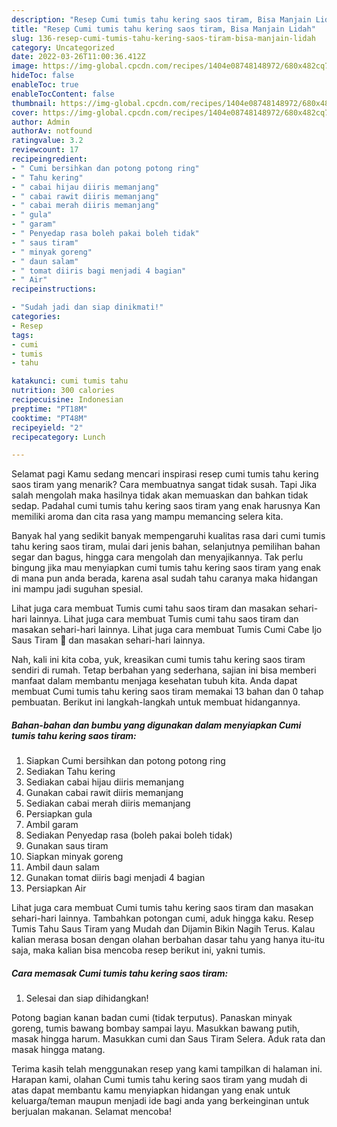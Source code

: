 ```yaml
---
description: "Resep Cumi tumis tahu kering saos tiram, Bisa Manjain Lidah"
title: "Resep Cumi tumis tahu kering saos tiram, Bisa Manjain Lidah"
slug: 136-resep-cumi-tumis-tahu-kering-saos-tiram-bisa-manjain-lidah
category: Uncategorized
date: 2022-03-26T11:00:36.412Z
image: https://img-global.cpcdn.com/recipes/1404e08748148972/680x482cq70/cumi-tumis-tahu-kering-saos-tiram-foto-resep-utama.jpg
hideToc: false
enableToc: true
enableTocContent: false
thumbnail: https://img-global.cpcdn.com/recipes/1404e08748148972/680x482cq70/cumi-tumis-tahu-kering-saos-tiram-foto-resep-utama.jpg
cover: https://img-global.cpcdn.com/recipes/1404e08748148972/680x482cq70/cumi-tumis-tahu-kering-saos-tiram-foto-resep-utama.jpg
author: Admin
authorAv: notfound
ratingvalue: 3.2
reviewcount: 17
recipeingredient:
- " Cumi bersihkan dan potong potong ring"
- " Tahu kering"
- " cabai hijau diiris memanjang"
- " cabai rawit diiris memanjang"
- " cabai merah diiris memanjang"
- " gula"
- " garam"
- " Penyedap rasa boleh pakai boleh tidak"
- " saus tiram"
- " minyak goreng"
- " daun salam"
- " tomat diiris bagi menjadi 4 bagian"
- " Air"
recipeinstructions:

- "Sudah jadi dan siap dinikmati!"
categories:
- Resep
tags:
- cumi
- tumis
- tahu

katakunci: cumi tumis tahu 
nutrition: 300 calories
recipecuisine: Indonesian
preptime: "PT18M"
cooktime: "PT48M"
recipeyield: "2"
recipecategory: Lunch

---
```



Selamat pagi Kamu sedang mencari inspirasi resep cumi tumis tahu kering saos tiram yang menarik? Cara membuatnya sangat tidak susah. Tapi Jika salah mengolah maka hasilnya tidak akan memuaskan dan bahkan tidak sedap. Padahal cumi tumis tahu kering saos tiram yang enak harusnya Kan memiliki aroma dan cita rasa yang mampu memancing selera kita.


Banyak hal yang sedikit banyak mempengaruhi kualitas rasa dari cumi tumis tahu kering saos tiram, mulai dari jenis bahan, selanjutnya pemilihan bahan segar dan bagus, hingga cara mengolah dan menyajikannya. Tak perlu bingung jika mau menyiapkan cumi tumis tahu kering saos tiram yang enak di mana pun anda berada, karena asal sudah tahu caranya maka hidangan ini mampu jadi suguhan spesial.

Lihat juga cara membuat Tumis cumi tahu saos tiram dan masakan sehari-hari lainnya. Lihat juga cara membuat Tumis cumi tahu saos tiram dan masakan sehari-hari lainnya. Lihat juga cara membuat Tumis Cumi Cabe Ijo Saus Tiram 🦑 dan masakan sehari-hari lainnya.


Nah, kali ini kita coba, yuk, kreasikan cumi tumis tahu kering saos tiram sendiri di rumah. Tetap berbahan yang sederhana, sajian ini bisa memberi manfaat dalam membantu menjaga kesehatan tubuh kita. Anda dapat membuat Cumi tumis tahu kering saos tiram memakai 13 bahan dan 0 tahap pembuatan. Berikut ini langkah-langkah untuk membuat hidangannya.

<!--inarticleads1-->

##### Bahan-bahan dan bumbu yang digunakan dalam menyiapkan Cumi tumis tahu kering saos tiram:

1. Siapkan  Cumi bersihkan dan potong potong ring
1. Sediakan  Tahu kering
1. Sediakan  cabai hijau diiris memanjang
1. Gunakan  cabai rawit diiris memanjang
1. Sediakan  cabai merah diiris memanjang
1. Persiapkan  gula
1. Ambil  garam
1. Sediakan  Penyedap rasa (boleh pakai boleh tidak)
1. Gunakan  saus tiram
1. Siapkan  minyak goreng
1. Ambil  daun salam
1. Gunakan  tomat diiris bagi menjadi 4 bagian
1. Persiapkan  Air


Lihat juga cara membuat Cumi tumis tahu kering saos tiram dan masakan sehari-hari lainnya. Tambahkan potongan cumi, aduk hingga kaku. Resep Tumis Tahu Saus Tiram yang Mudah dan Dijamin Bikin Nagih Terus. Kalau kalian merasa bosan dengan olahan berbahan dasar tahu yang hanya itu-itu saja, maka kalian bisa mencoba resep berikut ini, yakni tumis. 

<!--inarticleads2-->

##### Cara memasak Cumi tumis tahu kering saos tiram:


1. Selesai dan siap dihidangkan!

Potong bagian kanan badan cumi (tidak terputus). Panaskan minyak goreng, tumis bawang bombay sampai layu. Masukkan bawang putih, masak hingga harum. Masukkan cumi dan Saus Tiram Selera. Aduk rata dan masak hingga matang. 

Terima kasih telah menggunakan resep yang kami tampilkan di halaman ini. Harapan kami, olahan Cumi tumis tahu kering saos tiram yang mudah di atas dapat membantu kamu menyiapkan hidangan yang enak untuk keluarga/teman maupun menjadi ide bagi anda yang berkeinginan untuk berjualan makanan. Selamat mencoba!
